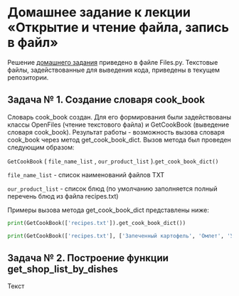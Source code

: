 # Домашнее задание к лекции «Открытие и чтение файла, запись в файл»

Решение [домашнего задания](https://github.com/netology-code/py-homeworks-basic/tree/master/7.files) приведено в файле Files.py. Текстовые файлы, задействованные для выведения кода, приведены в текущем репозитории.

## Задача № 1. Создание словаря cook_book
Словарь cook_book создан. Для его формирования были задействованы классы OpenFiles (чтение текстового файла) и GetCookBook (выведение словаря cook_book). Результат работы - возможность вызова словаря cook_book через метод get_cook_book_dict. Вызов метода был проведен следующим образом:

```GetCookBook``` ( ```file_name_list``` , ```our_product_list``` ).```get_cook_book_dict()```

```file_name_list``` - список наименований файлов TXT

```our_product_list``` - список блюд (по умолчанию заполняется полный перечень блюд из файла recipes.txt)

Примеры вызова метода get_cook_book_dict представлены ниже:

```python
print(GetCookBook(['recipes.txt']).get_cook_book_dict())
```
```python
print(GetCookBook(['recipes.txt'], ['Запеченный картофель', 'Омлет', 'Утка по-пекински']).get_cook_book_dict())
```

## Задача № 2. Построение функции get_shop_list_by_dishes
Текст


